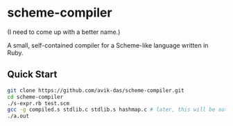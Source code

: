 scheme-compiler
===============

(I need to come up with a better name.)

A small, self-contained compiler for a Scheme-like language written in Ruby.

Quick Start
-----------

```sh
git clone https://github.com/avik-das/scheme-compiler.git
cd scheme-compiler
./s-expr.rb test.scm
gcc -g compiled.s stdlib.c stdlib.s hashmap.c # later, this will be automated
./a.out
```
